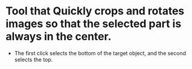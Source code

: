 # Tool that Quickly crops and rotates images so that the selected part is always in the center. 
- The first click selects the bottom of the target object, and the second selects the top.
